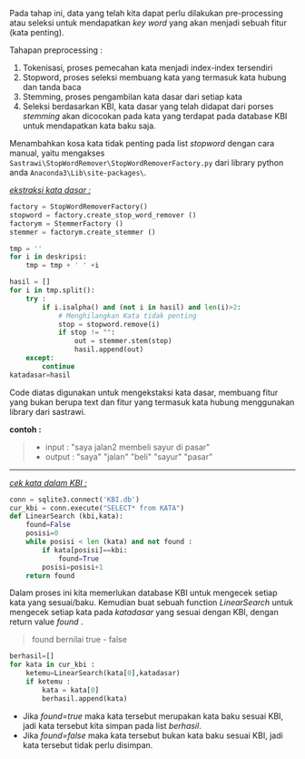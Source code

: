 Pada tahap ini, data yang telah kita dapat perlu dilakukan pre-processing atau seleksi untuk mendapatkan *key word* yang akan menjadi sebuah fitur (kata penting).

Tahapan preprocessing :

1. Tokenisasi, proses pemecahan kata menjadi index-index tersendiri
2. Stopword, proses seleksi membuang kata yang termasuk kata hubung dan tanda baca
3. Stemming, proses pengambilan kata dasar dari setiap kata
4. Seleksi berdasarkan KBI, kata dasar yang telah didapat dari porses *stemming* akan dicocokan pada kata yang terdapat pada database KBI untuk mendapatkan kata baku saja.

Menambahkan kosa kata tidak penting pada list *stopword* dengan cara manual, yaitu mengakses `Sastrawi\StopWordRemover\StopWordRemoverFactory.py` dari library python anda `Anaconda3\Lib\site-packages\`.

<u>*ekstraksi kata dasar :*</u> 

```python
factory = StopWordRemoverFactory()
stopword = factory.create_stop_word_remover ()
factorym = StemmerFactory ()
stemmer = factorym.create_stemmer ()

tmp = ''
for i in deskripsi:
    tmp = tmp + ' ' +i

hasil = []
for i in tmp.split():
    try :
        if i.isalpha() and (not i in hasil) and len(i)>2:
            # Menghilangkan Kata tidak penting
            stop = stopword.remove(i)
            if stop != "":
                out = stemmer.stem(stop)
                hasil.append(out)
    except:
        continue
katadasar=hasil
```

Code diatas digunakan untuk mengekstaksi kata dasar, membuang fitur yang bukan berupa text dan fitur yang termasuk kata hubung menggunakan library dari sastrawi.

**contoh :**

> - input : "saya jalan2 membeli sayur di pasar"
> - output : "saya" "jalan" "beli" "sayur" "pasar"

------

<u>*cek kata dalam KBI :*</u>

```python
conn = sqlite3.connect('KBI.db')
cur_kbi = conn.execute("SELECT* from KATA")
def LinearSearch (kbi,kata):
    found=False
    posisi=0
    while posisi < len (kata) and not found :
        if kata[posisi]==kbi:
            found=True
        posisi=posisi+1
    return found
```

Dalam proses ini kita memerlukan database KBI untuk mengecek setiap kata yang sesuai/baku. Kemudian buat sebuah function *LinearSearch* untuk mengecek setiap kata pada *katadasar* yang sesuai dengan KBI, dengan return value *found* . 

> found bernilai true - false

```python
berhasil=[]
for kata in cur_kbi :
    ketemu=LinearSearch(kata[0],katadasar)
    if ketemu :
        kata = kata[0]
        berhasil.append(kata)
```

- Jika *found=true* maka kata tersebut merupakan kata baku sesuai KBI, jadi kata tersebut kita simpan pada list *berhasil*. 
- Jika *found=false* maka kata tersebut bukan kata baku sesuai KBI, jadi kata tersebut tidak perlu disimpan.